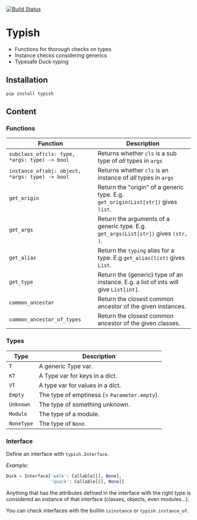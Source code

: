 [![Build Status](https://travis-ci.org/ramonhagenaars/typish.svg?branch=master)](https://travis-ci.org/ramonhagenaars/typish)

# Typish

* Functions for thorough checks on types
* Instance checks considering generics
* Typesafe Duck-typing

## Installation

```
pip install typish
```

## Content

### Functions

| Function | Description
|---|---
| ``subclass_of(cls: type, *args: type) -> bool`` | Returns whether ``cls`` is a sub type of *all* types in ``args``
| ``instance_of(obj: object, *args: type) -> bool`` | Returns whether ``cls`` is an instance of *all* types in ``args``
| ``get_origin`` | Return the "origin" of a generic type. E.g. ``get_origin(List[str])`` gives ``list``.
| ``get_args`` | Return the arguments of a generic type. E.g. ``get_args(List[str])`` gives ``(str, )``.
| ``get_alias`` | Return the ``typing`` alias for a type. E.g ``get_alias(list)`` gives ``List``.
| ``get_type`` | Return the (generic) type of an instance. E.g. a list of ints will give ``List[int]``.
| ``common_ancestor`` | Return the closest common ancestor of the given instances.
| ``common_ancestor_of_types`` | Return the closest common ancestor of the given classes.

### Types

| Type | Description
|---|---|
| ``T`` | A generic Type var.
| ``KT`` | A Type var for keys in a dict.
| ``VT`` | A type var for values in a dict.
| ``Empty`` | The type of emptiness (= ``Parameter.empty``).
| ``Unknown`` | The type of something unknown.
| ``Module`` | The type of a module.
| ``NoneType`` | The type of ``None``.

### Interface
Define an interface with ``typish.Interface``.

*Example:*
```python
Duck = Interface['walk': Callable[[], None], 
                 'quack': Callable[[], None]]
```

Anything that has the attributes defined in the interface with the right type is 
considered an instance of that interface (classes, objects, even modules...).

You can check interfaces with the builtin ``isinstance`` or ``typish.instance_of``.
